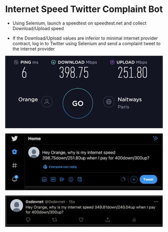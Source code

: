 # Internet Speed Twitter Complaint Bot

- Using Selenium, launch a speedtest on speedtest.net and collect Download/Upload speed

- If the Download/Upload values are inferior to minimal internet provider contract,
log in to Twitter using Selenium and send a complaint tweet to the internet provider

![alt text](https://github.com/macosta-42/100_days_of_code/blob/main/3_Intermediate%2B/day51_Internet_Speed_Twitter_Complaint_Bot/Screenshot%202021-02-08%20at%2012.07.57.png?raw=true)

![alt text](https://github.com/macosta-42/100_days_of_code/blob/main/3_Intermediate%2B/day51_Internet_Speed_Twitter_Complaint_Bot/Screenshot%202021-02-08%20at%2012.07.39.png?raw=true)

![alt text](https://github.com/macosta-42/100_days_of_code/blob/main/3_Intermediate%2B/day51_Internet_Speed_Twitter_Complaint_Bot/Screenshot%202021-02-08%20at%2012.21.09.png?raw=true)